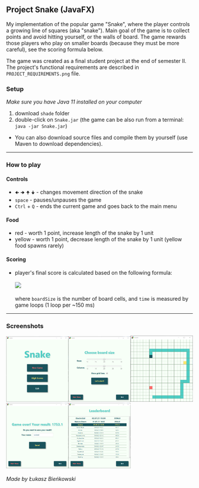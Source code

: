 ## Project Snake (JavaFX)

My implementation of the popular game "Snake", where the player controls a growing line of squares (aka "snake"). Main 
goal of the game is to collect points and avoid hitting yourself, or the walls of board. The game rewards those players
who play on smaller boards (because they must be more careful), see the scoring formula below.

The game was created as a final student project at the end of semester II. The project's functional requirements are 
described in `PROJECT_REQUIREMENTS.png` file.

### Setup
_Make sure you have Java 11 installed on your computer_

1. download `shade` folder
2. double-click on `Snake.jar` (the game can be also run from a terminal: `java -jar Snake.jar`)

* You can also download source files and compile them by yourself (use Maven to download dependencies).

<hr>

### How to play
#### Controls
* `🠈` `🠊` `🠉` `🠋` - changes movement direction of the snake
* `space` - pauses/unpauses the game
* `Ctrl` + `Q` - ends the current game and goes back to the main menu
#### Food
* red - worth 1 point, increase length of the snake by 1 unit
* yellow - worth 1 point, decrease length of the snake by 1 unit (yellow food spawns rarely)
#### Scoring
* player's final score is calculated based on the following formula:
  <br><br>
  <img src="https://latex.codecogs.com/svg.latex?finalScore&space;=&space;\frac{eatenFood&space;\cdot&space;time&space;\cdot&space;10}{boardSize}"/>
  <br><br>
  where `boardSize` is the number of board cells, and `time` is measured by game loops (1 loop per ~150 ms)

<hr>

### Screenshots
<img src="./screenshots/screenshot1.png" alt="screenshot1" width="33.333%" /><img src="./screenshots/screenshot2.png" alt="screenshot2" width="33.333%" /><img src="./screenshots/screenshot3.png" alt="screenshot3" width="33.333%" />
<img src="./screenshots/screenshot4.png" alt="screenshot4" width="33.333%" /><img src="./screenshots/screenshot5.png" alt="screenshot5" width="33.333%" />
<br><br>
_Made by Łukasz Bieńkowski_
